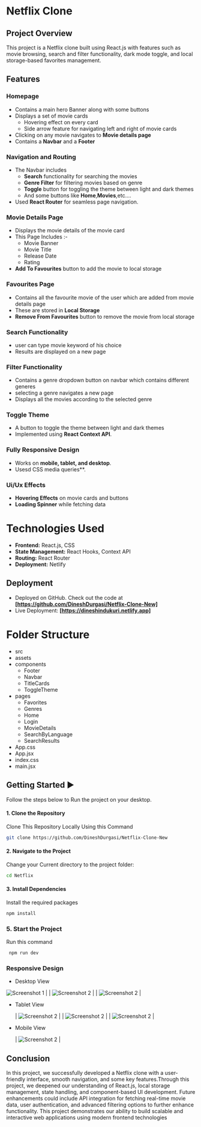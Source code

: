 # Netflix Clone  

##  Project Overview 
This project is a Netflix clone built using React.js with features such as movie browsing, search and filter functionality, dark mode toggle, and local storage-based favorites management.

##  Features  

###  Homepage 

- Contains a main hero Banner along with some buttons 
- Displays a set of movie cards
  - Hovering effect on every card
  - Side arrow feature for navigating left and right of movie cards
- Clicking on any movie navigates to **Movie details page**
- Contains a **Navbar** and a **Footer**

### Navigation and Routing

- The Navbar includes
  - **Search** functionality for searching the movies
  - **Genre Filter** for filtering movies based on genre
  - **Toggle** button for toggling the theme between light and dark themes
  - And some buttons like **Home**,**Movies**,etc....
- Used **React Router** for seamless page navigation.

### Movie Details Page

- Displays the movie details of the movie card
- This Page Includes :-
   - Movie Banner
   - Movie Title
   - Release Date
   - Rating
- **Add To Favourites** button to add the movie to local storage

### Favourites Page

- Contains all the favourite movie of the user which are added from  movie details page
- These are stored in **Local Storage**
- **Remove From Favourites** button to remove the movie from local storage

### Search Functionality

- user can type movie keyword of his choice
- Results are displayed on a new page 

### Filter Functionality

- Contains a genre dropdown button on navbar which contains different generes
- selecting a genre navigates a new page
- Displays all the movies according to the selected genre

### Toggle Theme

- A button to toggle the theme between light and dark themes
- Implemented using **React Context API**.

###  Fully Responsive Design

- Works on **mobile, tablet, and desktop**.  
- Usesd CSS media queries**.

### Ui/Ux Effects

- **Hovering Effects** on movie cards and buttons
- **Loading Spinner** while fetching data

#  Technologies Used
- **Frontend:** React.js, CSS
- **State Management:** React Hooks, Context API
- **Routing:** React Router  
- **Deployment:** Netlify
 
 ##  Deployment  
 
 - Deployed on GitHub. Check out the code at **[https://github.com/DineshDurgasi/Netflix-Clone-New]**
 - Live Deployment: **[https://dineshindukuri.netlify.app]**

 # Folder Structure

 - src
  - assets
  - components
    - Footer
    - Navbar
    - TitleCards
    - ToggleTheme
  - pages
    - Favorites
    - Genres
    - Home
    - Login
    - MovieDetails
    - SearchByLanguage
    - SearchResults
  - App.css
  - App.jsx
  - index.css
  - main.jsx

## Getting Started ▶️

Follow the steps below to Run the project on your desktop.

#### 1. Clone the Repository

Clone This Repository Locally Using this Command

```sh
git clone https://github.com/DineshDurgasi/Netflix-Clone-New
```

#### 2. Navigate to the Project

Change your Current directory to the project folder:

```sh
cd Netflix
```

#### 3. Install Dependencies

Install the required packages 

```sh
npm install
```

### 5. Start the Project

Run this command

```sh
 npm run dev
```

### Responsive Design

- Desktop View
  
![Screenshot 1](https://github.com/DineshDurgasi/Netflix-Clone-New/blob/main/SS/SS/Desktop/Home-Desktop.png) | 
| ![Screenshot 2](https://github.com/DineshDurgasi/Netflix-Clone-New/blob/main/SS/SS/Desktop/Genre-Desktop.png) | 
| ![Screenshot 2](https://github.com/DineshDurgasi/Netflix-Clone-New/blob/main/SS/SS/Desktop/Favorites-Desktop.png) |

- Tablet View

  | ![Screenshot 2](https://github.com/DineshDurgasi/Netflix-Clone-New/blob/main/SS/SS/Tab/Home-Tab.png) |
  | ![Screenshot 2](https://github.com/DineshDurgasi/Netflix-Clone-New/blob/main/SS/SS/Tab/Genre-Tab.png) |
  | ![Screenshot 2](https://github.com/DineshDurgasi/Netflix-Clone-New/blob/main/SS/SS/Tab/Favorites-Tab.png) |

- Mobile View

  | ![Screenshot 2](https://github.com/DineshDurgasi/Netflix-Clone-New/blob/main/SS/SS/Mobile/Home-Mobile.png) |
  
  
## Conclusion

In this project, we successfully developed a Netflix clone with a user-friendly interface, smooth navigation, and some key features.Through this project, we deepened our understanding of React.js, local storage management, state handling, and component-based UI development. Future enhancements could include API integration for fetching real-time movie data, user authentication, and advanced filtering options to further enhance functionality. This project demonstrates our ability to build scalable and interactive web applications using modern frontend technologies
  
  
 
